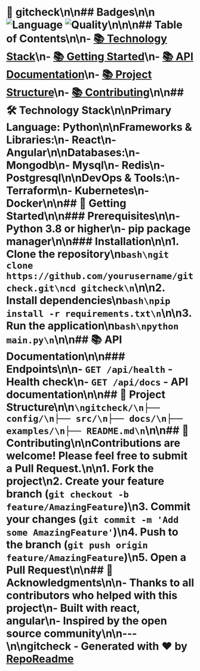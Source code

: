 # 🚀 gitcheck\n\n## Badges\n\n![Language](https://img.shields.io/badge/language-python-blue.svg?style=flat) ![Quality](https://img.shields.io/badge/quality-40%25-red.svg?style=flat)\n\n\n## Table of Contents\n\n- [📚 Technology Stack](#technology-stack)\n- [📚 Getting Started](#getting-started)\n- [📚 API Documentation](#api-documentation)\n- [📚 Project Structure](#project-structure)\n- [📚 Contributing](#contributing)\n\n## 🛠️ Technology Stack\n\n**Primary Language:** Python\n\n**Frameworks & Libraries:**\n- React\n- Angular\n\n**Databases:**\n- Mongodb\n- Mysql\n- Redis\n- Postgresql\n\n**DevOps & Tools:**\n- Terraform\n- Kubernetes\n- Docker\n\n## 🚀 Getting Started\n\n### Prerequisites\n\n- Python 3.8 or higher\n- pip package manager\n\n### Installation\n\n1. Clone the repository\n```bash\ngit clone https://github.com/yourusername/gitcheck.git\ncd gitcheck\n```\n\n2. Install dependencies\n```bash\npip install -r requirements.txt\n```\n\n3. Run the application\n```bash\npython main.py\n```\n\n## 📚 API Documentation\n\n### Endpoints\n\n- `GET /api/health` - Health check\n- `GET /api/docs` - API documentation\n\n## 📁 Project Structure\n\n```\ngitcheck/\n├── config/\n├── src/\n├── docs/\n├── examples/\n├── README.md\n```\n\n## 🤝 Contributing\n\nContributions are welcome! Please feel free to submit a Pull Request.\n\n1. Fork the project\n2. Create your feature branch (`git checkout -b feature/AmazingFeature`)\n3. Commit your changes (`git commit -m 'Add some AmazingFeature'`)\n4. Push to the branch (`git push origin feature/AmazingFeature`)\n5. Open a Pull Request\n\n## 🙏 Acknowledgments\n\n- Thanks to all contributors who helped with this project\n- Built with react, angular\n- Inspired by the open source community\n\n---\n\n**gitcheck** - Generated with ❤️ by [RepoReadme](https://github.com/yourusername/reporeadme)